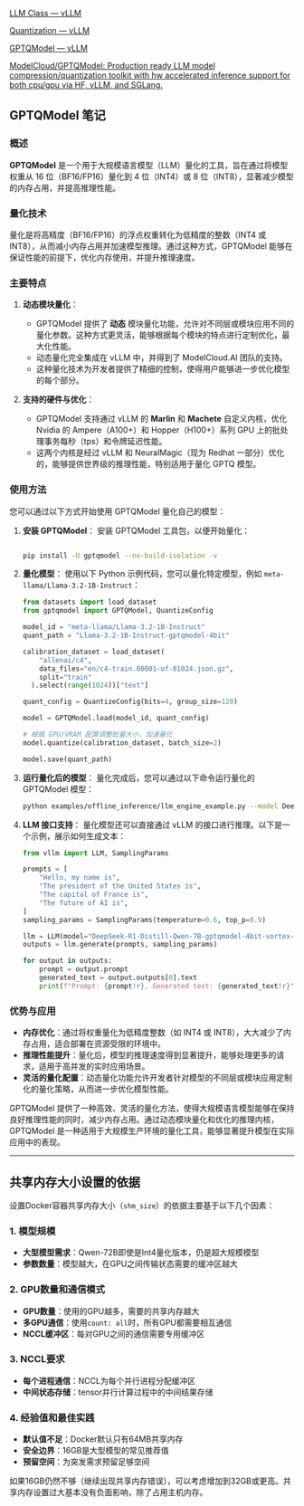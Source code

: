 
[LLM Class — vLLM](https://docs.vllm.ai/en/latest/api/offline_inference/llm.html)

[Quantization — vLLM](https://docs.vllm.ai/en/latest/features/quantization/index.html)

[GPTQModel — vLLM](https://docs.vllm.ai/en/latest/features/quantization/gptqmodel.html)

[ModelCloud/GPTQModel: Production ready LLM model compression/quantization toolkit with hw accelerated inference support for both cpu/gpu via HF, vLLM, and SGLang.](https://github.com/ModelCloud/GPTQModel)

## GPTQModel 笔记

### 概述

**GPTQModel** 是一个用于大规模语言模型（LLM）量化的工具，旨在通过将模型权重从 16 位（BF16/FP16）量化到 4 位（INT4）或 8 位（INT8），显著减少模型的内存占用，并提高推理性能。

### 量化技术

量化是将高精度（BF16/FP16）的浮点权重转化为低精度的整数（INT4 或 INT8），从而减小内存占用并加速模型推理。通过这种方式，GPTQModel 能够在保证性能的前提下，优化内存使用，并提升推理速度。

### 主要特点

1. **动态模块量化**：

	- GPTQModel 提供了 **动态** 模块量化功能，允许对不同层或模块应用不同的量化参数。这种方式更灵活，能够根据每个模块的特点进行定制优化，最大化性能。
	- 动态量化完全集成在 vLLM 中，并得到了 ModelCloud.AI 团队的支持。
	- 这种量化技术为开发者提供了精细的控制，使得用户能够进一步优化模型的每个部分。

2. **支持的硬件与优化**：

	- GPTQModel 支持通过 vLLM 的 **Marlin** 和 **Machete** 自定义内核，优化 Nvidia 的 Ampere（A100+）和 Hopper（H100+）系列 GPU 上的批处理事务每秒（tps）和令牌延迟性能。
	- 这两个内核是经过 vLLM 和 NeuralMagic（现为 Redhat 一部分）优化的，能够提供世界级的推理性能，特别适用于量化 GPTQ 模型。

### 使用方法

您可以通过以下方式开始使用 GPTQModel 量化自己的模型：

1. **安装 GPTQModel**： 安装 GPTQModel 工具包，以便开始量化：

	```bash

	pip install -U gptqmodel --no-build-isolation -v
    ```

2. **量化模型**： 使用以下 Python 示例代码，您可以量化特定模型，例如 `meta-llama/Llama-3.2-1B-Instruct`：

	```python
    from datasets import load_dataset
    from gptqmodel import GPTQModel, QuantizeConfig
    
    model_id = "meta-llama/Llama-3.2-1B-Instruct"
    quant_path = "Llama-3.2-1B-Instruct-gptqmodel-4bit"
    
    calibration_dataset = load_dataset(
        "allenai/c4",
        data_files="en/c4-train.00001-of-01024.json.gz",
        split="train"
      ).select(range(1024))["text"]
    
    quant_config = QuantizeConfig(bits=4, group_size=128)
    
    model = GPTQModel.load(model_id, quant_config)
    
    # 根据 GPU/VRAM 配置调整批量大小，加速量化
    model.quantize(calibration_dataset, batch_size=2)
    
    model.save(quant_path)
    ```

3. **运行量化后的模型**： 量化完成后，您可以通过以下命令运行量化的 GPTQModel 模型：

	```bash
    python examples/offline_inference/llm_engine_example.py --model DeepSeek-R1-Distill-Qwen-7B-gptqmodel-4bit-vortex-v2
    ```

4. **LLM 接口支持**： 量化模型还可以直接通过 vLLM 的接口进行推理。以下是一个示例，展示如何生成文本：

	```python
    from vllm import LLM, SamplingParams
    
    prompts = [
        "Hello, my name is",
        "The president of the United States is",
        "The capital of France is",
        "The future of AI is",
    ]
    sampling_params = SamplingParams(temperature=0.6, top_p=0.9)
    
    llm = LLM(model="DeepSeek-R1-Distill-Qwen-7B-gptqmodel-4bit-vortex-v2")
    outputs = llm.generate(prompts, sampling_params)
    
    for output in outputs:
        prompt = output.prompt
        generated_text = output.outputs[0].text
        print(f"Prompt: {prompt!r}, Generated text: {generated_text!r}")
    ```

### 优势与应用

- **内存优化**：通过将权重量化为低精度整数（如 INT4 或 INT8），大大减少了内存占用，适合部署在资源受限的环境中。
- **推理性能提升**：量化后，模型的推理速度得到显著提升，能够处理更多的请求，适用于高并发的实时应用场景。
- **灵活的量化配置**：动态量化功能允许开发者针对模型的不同层或模块应用定制化的量化策略，从而进一步优化模型性能。

GPTQModel 提供了一种高效、灵活的量化方法，使得大规模语言模型能够在保持良好推理性能的同时，减少内存占用。通过动态模块量化和优化的推理内核，GPTQModel 是一种适用于大规模生产环境的量化工具，能够显著提升模型在实际应用中的表现。

---

## 共享内存大小设置的依据

设置Docker容器共享内存大小（`shm_size`）的依据主要基于以下几个因素：

### 1. 模型规模

- **大型模型需求**：Qwen-72B即使是Int4量化版本，仍是超大规模模型
- **参数数量**：模型越大，在GPU之间传输状态需要的缓冲区越大

### 2. GPU数量和通信模式

- **GPU数量**：使用的GPU越多，需要的共享内存越大
- **多GPU通信**：使用`count: all`时，所有GPU都需要相互通信
- **NCCL缓冲区**：每对GPU之间的通信需要专用缓冲区

### 3. NCCL要求

- **每个进程通信**：NCCL为每个并行进程分配缓冲区
- **中间状态存储**：tensor并行计算过程中的中间结果存储

### 4. 经验值和最佳实践

- **默认值不足**：Docker默认只有64MB共享内存
- **安全边界**：16GB是大型模型的常见推荐值
- **预留空间**：为突发需求预留足够空间

如果16GB仍然不够（继续出现共享内存错误），可以考虑增加到32GB或更高。共享内存设置过大基本没有负面影响，除了占用主机内存。